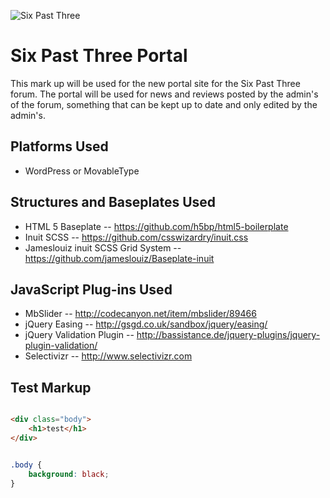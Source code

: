 ![Six Past Three](http://img40.imageshack.us/img40/7527/supernaturalsupernatura.gif)

# Six Past Three Portal

This mark up will be used for the new portal site for the Six Past Three forum. The portal will be used for news and reviews posted by the admin's of the forum, something that can be kept up to date and only edited by the admin's.

## Platforms Used

- WordPress or MovableType

## Structures and Baseplates Used

- HTML 5 Baseplate
-- https://github.com/h5bp/html5-boilerplate
- Inuit SCSS 
-- https://github.com/csswizardry/inuit.css
- Jameslouiz inuit SCSS Grid System 
-- https://github.com/jameslouiz/Baseplate-inuit

## JavaScript Plug-ins Used

- MbSlider 
-- http://codecanyon.net/item/mbslider/89466
- jQuery Easing
-- http://gsgd.co.uk/sandbox/jquery/easing/
- jQuery Validation Plugin
-- http://bassistance.de/jquery-plugins/jquery-plugin-validation/
- Selectivizr 
-- http://www.selectivizr.com

## Test Markup 


```html

<div class="body">
	<h1>test</h1>
</div>
```

```css

.body {
	background: black;
}
```

